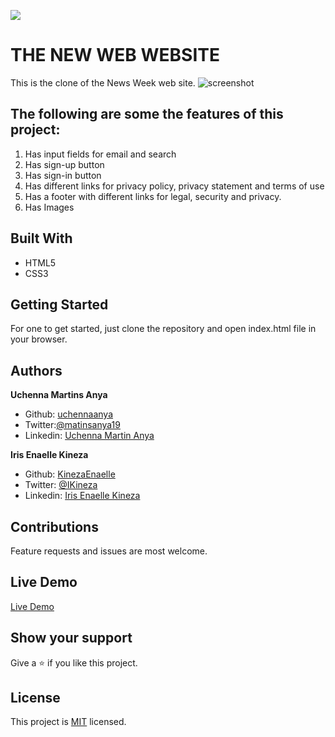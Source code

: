 ![](https://img.shields.io/badge/Microverse-blueviolet)

# THE NEW WEB WEBSITE

This is the clone of the News Week web site.
![screenshot](assets/img/newweb-screenshot.png)

## The following are some the features of this project:

1. Has input fields for email and search
2. Has sign-up button
3. Has sign-in button
4. Has different links for privacy policy, privacy statement and terms of use
5. Has a footer with different links for legal, security and privacy.
6. Has Images

## Built With

- HTML5
- CSS3

## Getting Started

For one to get started, just clone the repository and open index.html file in your browser.

## Authors

**Uchenna Martins Anya**

- Github: [uchennaanya](https://github.com/uchennaanya)
- Twitter:[@matinsanya19](https://twitter.com/martinsanya19)
- Linkedin: [Uchenna Martin Anya](https://www.linkedin.com/in/uchenna-anya/)

**Iris Enaelle Kineza**

- Github: [KinezaEnaelle](https://github.com/KinezaEnaelle)
- Twitter: [@IKineza](https://twitter.com/ikineza)
- Linkedin: [Iris Enaelle Kineza](https://www.linkedin.com/in/iris-enaelle-kineza-25a676187/)

## Contributions

Feature requests and issues are most welcome.

## Live Demo

[Live Demo](https://rawcdn.githack.com/uchennaanya/newsweekclone/fbc3062f2f192e3d83bfeca7a413d94de06fcf23/index.html)

## Show your support

Give a ⭐️ if you like this project.

## License

This project is [MIT](https://github.com/uchennaanya/newsweekclone/blob/featured-branch/LICENSE) licensed.
